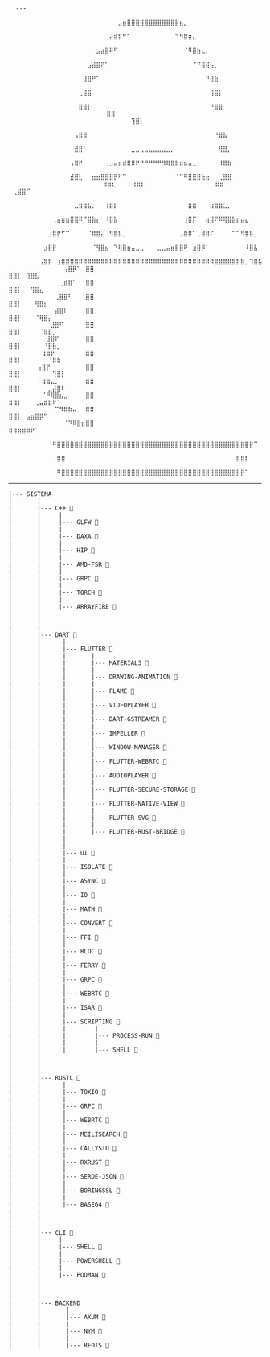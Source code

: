       ---
            ⠀⠀⠀⠀⠀⠀⠀⠀⠀⠀⠀⠀⠀⠀⠀⠀⠀⠀⠀⠀⠀⠀⠀⠀⠀⣠⣶⣿⣿⣿⣿⣿⣿⣿⣿⣿⣿⣿⣷⣦⡀⠀⠀⠀⠀⠀⠀⠀⠀⠀⠀⠀⠀⠀⠀⠀⠀⠀⠀⠀⠀⠀⠀⠀⠀
            ⠀⠀⠀⠀⠀⠀⠀⠀⠀⠀⠀⠀⠀⠀⠀⠀⠀⠀⠀⠀⠀⠀⢀⣴⣾⡿⠋⠁⠀⠀⠀⠀⠀⠀⠀⠀⠀⠀⠙⠻⣿⣶⣄⠀⠀⠀⠀⠀⠀⠀⠀⠀⠀⠀⠀⠀⠀⠀⠀⠀⠀⠀⠀⠀⠀
            ⠀⠀⠀⠀⠀⠀⠀⠀⠀⠀⠀⠀⠀⠀⠀⠀⠀⠀⠀⠀⣠⣴⣿⠿⠋⠀⠀⠀⠀⠀⠀⠀⠀⠀⠀⠀⠀⠀⠀⠀⠈⠻⣿⣷⣄⡀⠀⠀⠀⠀⠀⠀⠀⠀⠀⠀⠀⠀⠀⠀⠀⠀⠀⠀⠀
            ⠀⠀⠀⠀⠀⠀⠀⠀⠀⠀⠀⠀⠀⠀⠀⠀⠀⠀⣠⣾⣿⠟⠁⠀⠀⠀⠀⠀⠀⠀⠀⠀⠀⠀⠀⠀⠀⠀⠀⠀⠀⠀⠈⠙⢿⣿⣦⡀⠀⠀⠀⠀⠀⠀⠀⠀⠀⠀⠀⠀⠀⠀⠀⠀⠀
            ⠀⠀⠀⠀⠀⠀⠀⠀⠀⠀⠀⠀⠀⠀⠀⠀⠀⣸⣿⠟⠁⠀⠀⠀⠀⠀⠀⠀⠀⠀⠀⠀⠀⠀⠀⠀⠀⠀⠀⠀⠀⠀⠀⠀⠀⠙⣿⣷⠀⠀⠀⠀⠀⠀⠀⠀⠀⠀⠀⠀⠀⠀⠀⠀⠀
            ⠀⠀⠀⠀⠀⠀⠀⠀⠀⠀⠀⠀⠀⠀⠀⠀⢀⣿⣿⠀⠀⠀⠀⠀⠀⠀⠀⠀⠀⠀⠀⠀⠀⠀⠀⠀⠀⠀⠀⠀⠀⠀⠀⠀⠀⠀⢹⣿⡇⠀⠀⠀⠀⠀⠀⠀⠀⠀⠀⠀⠀⠀⠀⠀⠀
            ⠀⠀⠀⠀⠀⠀⠀⠀⠀⠀⠀⠀⠀⠀⠀⠀⣿⣿⡇⠀⠀⠀⠀⠀⠀⠀⠀⠀⠀⠀⠀⠀⠀⠀⠀⠀⠀⠀⠀⠀⠀⠀⠀⠀⠀⠀⠘⣿⣿⠀⠀⠀⠀⠀⠀⠀⠀⠀⠀⠀⠀⠀⠀⠀⠀
            ⠀⠀⠀⠀⠀⠀⠀⠀⠀⠀⠀⠀⠀⠀⠀ ⣿⣿ ⠀⠀⠀⠀⠀⠀⠀⠀⠀⠀⠀⠀⠀⠀⠀⠀⠀⠀⠀⠀⠀⠀⠀⠀⠀⠀⠀⠀⢹⣿⡇⠀⠀⠀⠀⠀⠀⠀⠀⠀⠀⠀⠀⠀⠀⠀
            ⠀⠀⠀⠀⠀⠀⠀⠀⠀⠀⠀⠀⠀⠀⠀⢠⣿⣿⠀⠀⠀⠀⠀⠀⠀⠀⠀⠀⠀⠀⠀⠀⠀⠀⠀⠀⠀⠀⠀⠀⠀⠀⠀⠀⠀⠀⠀⠘⣿⣧⠀⠀⠀⠀⠀⠀⠀⠀⠀⠀⠀⠀⠀⠀⠀
            ⠀⠀⠀⠀⠀⠀⠀⠀⠀⠀⠀⠀⠀⠀⠀⣾⣿⠁⠀⠀⠀⠀⠀⠀⠀⠀⠀⠀⣀⣠⣤⣤⣤⣤⣤⣤⣀⡀⠀⠀⠀⠀⠀⠀⠀⠀⠀⠀⢿⣿⡄⠀⠀⠀⠀⠀⠀⠀⠀⠀⠀⠀⠀⠀⠀
            ⠀⠀⠀⠀⠀⠀⠀⠀⠀⠀⠀⠀⠀⠀⢠⣿⡟⠀⠀⠀⠀⠀⢀⣠⣤⣶⣾⣿⡿⠟⠛⠛⠛⠛⠛⠻⢿⣿⣷⣶⣦⣤⣀⠀⠀⠀⠀⠀⠸⣿⣷⠀⠀⠀⠀⠀⠀⠀⠀⠀⠀⠀⠀⠀⠀
            ⠀⠀⠀⠀⠀⠀⠀⠀⠀⠀⠀⠀⠀⠀⣾⣿⣇⠀⠀⣶⣶⣿⣿⣿⡟⠋⠉⠀⠀⠀⠀⠀⠀⠀⠀⠀⠀⠀⠈⠉⠛⣿⣿⣿⣷⣶⠀⠀⢀⣿⣿⠀⠀⠀⠀⠀⠀⠀⠀⠀⠀⠀⠀⠀⠀
            ⠀⠀⠀⠀⠀⠀⠀⠀⠀⠀⠀⠀⠀⠀⠈⢿⣿⣆⠀  ⠀⢸⣿⡇⠀⠀⠀⠀⠀⠀⠀⠀⠀⠀⠀⠀⠀⠀⠀⠀⣿⣿⠀  ⠀⢀⣾⣿⠋⠀⠀⠀⠀⠀⠀⠀⠀⠀⠀⠀⠀⠀⠀
            ⠀⠀⠀⠀⠀⠀⠀⠀⠀⠀⠀⠀⠀⠀⠀⣀⣻⣿⣧⡀⠀⠀⢸⣿⡇⠀⠀⠀⠀⠀⠀⠀⠀⠀⠀⠀⠀⠀⠀⠀⠀⣿⣿⠀⠀⠀⣰⣿⣿⣁⡀⠀⠀⠀⠀⠀⠀⠀⠀⠀⠀⠀⠀⠀⠀
            ⠀⠀⠀⠀⠀⠀⠀⠀⠀⠀⢀⣤⣶⣶⣿⣿⠿⠛⣿⣷⡄⠀⠸⣿⣧⠀⠀⠀⠀⠀⠀⠀⠀⠀⠀⠀⠀⠀⠀⠀⢰⣿⡏⠀⠀⣴⣿⠟⠿⢿⣿⣷⣶⣤⣄⠀⠀⠀⠀⠀⠀⠀⠀⠀⠀
            ⠀⠀⠀⠀⠀⠀⠀⠀⠀⣰⣿⡟⠋⠉⠀⠀⠀⠀⠈⢿⣿⣄⠀⠻⣿⣧⡀⠀⠀⠀⠀⠀⠀⠀⠀⠀⠀⠀⠀⣠⣿⡿⠁⢀⣾⣿⠏⠀⠀⠀⠀⠉⠉⠻⣿⣧⡀⠀⠀⠀⠀⠀⠀⠀⠀
            ⠀⠀⠀⠀⠀⠀⠀⠀⣰⣿⡟⠀⠀⠀⠀⠀⠀⠀⠀⠈⢻⣿⣦⠀⠙⢿⣿⣶⣤⣀⣀⠀⠀⠀⣀⣀⣤⣶⣿⣿⠟⠀⣰⣿⡿⠁⠀⠀⠀⠀⠀⠀⠀⠀⠸⣿⣧⠀⠀⠀⠀⠀⠀⠀⠀
            ⠀⠀⠀⠀⠀⠀⠀⢠⣿⡿⠀⣰⣿⣿⣿⣿⡿⠿⠿⠿⠿⠿⠿⠿⠿⠿⠿⠿⠿⠿⠿⠿⠿⠿⠿⠿⠿⠿⠿⠿⠿⠿⠿⠿⠿⠿⠿⣿⣿⣿⣿⣿⣿⣷⡀⢹⣿⣧⠀⠀⠀⠀⠀⠀⠀
            ⠀⠀⠀⠀⠀⠀⢠⣿⡿⠁⠀⣿⣿                                               ⣿⣿⡇⠀⢹⣿⣇⠀⠀⠀⠀⠀⠀
            ⠀⠀⠀⠀⠀⢀⣾⣿⠁⠀⠀⣿⣿                                               ⣿⣿⡇⠀⠀⢻⣿⣆⠀⠀⠀⠀⠀
            ⠀⠀⠀⠀⢀⣿⣿⠃⠀⠀⠀⣿⣿                                               ⣿⣿⡇⠀⠀⠀⢿⣿⡆⠀⠀⠀⠀
            ⠀⠀⠀⠀⣾⣿⠇⠀⠀⠀⠀⣿⣿                                               ⣿⣿⡇⠀⠀⠀⠈⢿⣿⡄⠀⠀⠀
            ⠀⠀⠀⣼⣿⠏⠀⠀⠀⠀⠀⣿⣿                                               ⣿⣿⡇⠀⠀⠀⠀⠈⢿⣿⡀⠀⠀
            ⠀⠀⣸⣿⠏⠀⠀⠀⠀⠀⠀⣿⣿                                               ⣿⣿⡇⠀⠀⠀⠀⠀⠘⣿⣷⡀⠀
            ⠀⣸⣿⡟⠀⠀⠀⠀⠀⠀⠀⣿⣿                                               ⣿⣿⡇⠀⠀⠀⠀⠀⠀⠘⣿⣷⠀
            ⢠⣿⡟⠀⠀⠀⠀⠀⠀⠀⠀⣿⣿                                               ⣿⣿⡇⠀⠀⠀⠀⠀⠀⠀⢹⣿⡇
            ⠈⣿⣿⣄⡀⠀⠀⠀⠀⠀⠀⣿⣿                                               ⣿⣿⡇⠀⠀⠀⠀⠀⠀⣀⣼⣿⠇
            ⠀⠈⠛⢿⣿⣦⣀⠀⠀⠀⠀⣿⣿                                               ⣿⣿⡇⠀⠀⠀⢀⣤⣾⣿⠟⠁⠀
            ⠀⠀⠀⠀⠉⠻⣿⣷⣤⡀⠀⣿⣿                                               ⣿⣿⡇⠀⣠⣶⣿⡿⠋⠀⠀⠀⠀
            ⠀⠀⠀⠀⠀⠀⠈⠙⠿⣿⣶⣿⣿                                               ⣿⣿⣷⣾⡿⠟⠁⠀⠀⠀⠀⠀⠀
            ⠀⠀⠀⠀⠀⠀⠀⠀⠀⠈⠛⣿⣿⣿⣿⣿⣿⣿⣿⣿⣿⣿⣿⣿⣿⣿⣿⣿⣿⣿⣿⣿⣿⣿⣿⣿⣿⣿⣿⣿⣿⣿⣿⣿⣿⣿⣿⣿⣿⣿⣿⣿⣿⣿⣿⡟⠉⠀⠀⠀⠀⠀⠀⠀⠀
            ⠀⠀⠀⠀⠀⠀⠀⠀⠀⠀⠀⣿⣿⠀⠀⠀⠀⠀⠀⠀⠀⠀⠀⠀⠀⠀⠀⠀⠀⠀⠀⠀⠀⠀⠀⠀⠀⠀⠀⠀⠀⠀⠀⠀⠀⠀⠀⠀⠀⠀⠀⠀⣿⣿⡇⠀⠀⠀⠀⠀⠀⠀⠀⠀⠀
            ⠀⠀⠀⠀⠀⠀⠀⠀⠀⠀⠀⠻⣿⣿⣿⣿⣿⣿⣿⣿⣿⣿⣿⣿⣿⣿⣿⣿⣿⣿⣿⣿⣿⣿⣿⣿⣿⣿⣿⣿⣿⣿⣿⣿⣿⣿⣿⣿⣿⣿⣿⣿⣿⡿⠁			

---

    |--- SISTEMA
    |       |
    |       |--- C++ 🌱
    |       |     |
    |       |     |--- GLFW 🌱
    |       |     |
    |       |     |--- DAXA 🌱
    |       |     |
    |       |     |--- HIP 🌱
    |       |     |
    |       |     |--- AMD-FSR 🌱
    |       |     |
    |       |     |--- GRPC 🌱
    |       |     |
    |       |     |--- TORCH 🌱
    |       |     |
    |       |     |--- ARRAYFIRE 🌱
    |       |
    |       |
    |       |
    |       |--- DART 🌱
    |       |      |
    |       |      |--- FLUTTER 🌱
    |       |      |       |
    |       |      |       |--- MATERIAL3 🌱
    |       |      |       |
    |       |      |       |--- DRAWING-ANIMATION 🌱
    |       |      |       |
    |       |      |       |--- FLAME 🌱
    |       |      |       |
    |       |      |       |--- VIDEOPLAYER 🌱
    |       |      |       |
    |       |      |       |--- DART-GSTREAMER 🌱
    |       |      |       |
    |       |      |       |--- IMPELLER 🌱
    |       |      |       |
    |       |      |       |--- WINDOW-MANAGER 🌱
    |       |      |       |
    |       |      |       |--- FLUTTER-WEBRTC 🌱
    |       |      |       |
    |       |      |       |--- AUDIOPLAYER 🌱
    |       |      |       |
    |       |      |       |--- FLUTTER-SECURE-STORAGE 🌱
    |       |      |       |
    |       |      |       |--- FLUTTER-NATIVE-VIEW 🌱
    |       |      |       |
    |       |      |       |--- FLUTTER-SVG 🌱
    |       |      |       |
    |       |      |       |--- FLUTTER-RUST-BRIDGE 🌱
    |       |      |
    |       |      |
    |       |      |--- UI 🌱
    |       |      |
    |       |      |--- ISOLATE 🌱
    |       |      |
    |       |      |--- ASYNC 🌱
    |       |      |
    |       |      |--- IO 🌱
    |       |      |
    |       |      |--- MATH 🌱
    |       |      |
    |       |      |--- CONVERT 🌱
    |       |      |
    |       |      |--- FFI 🌱
    |       |      |
    |       |      |--- BLOC 🌱
    |       |      |
    |       |      |--- FERRY 🌱
    |       |      |
    |       |      |--- GRPC 🌱
    |       |      |
    |       |      |--- WEBRTC 🌱
    |       |      |
    |       |      |--- ISAR 🌱
    |       |      |
    |       |      |--- SCRIPTING 🌱
    |       |      |        |
    |       |      |        |--- PROCESS-RUN 🌱
    |       |      |        |
    |       |      |        |--- SHELL 🌱
    |       |
    |       |
    |       |
    |       |--- RUSTC 🌱
    |       |      |
    |       |      |--- TOKIO 🌱
    |       |      |
    |       |      |--- GRPC 🌱
    |       |      |
    |       |      |--- WEBRTC 🌱
    |       |      |
    |       |      |--- MEILISEARCH 🌱
    |       |      |
    |       |      |--- CALLYSTO 🌱
    |       |      |
    |       |      |--- RXRUST 🌱
    |       |      |
    |       |      |--- SERDE-JSON 🌱
    |       |      |
    |       |      |--- BORINGSSL 🌱
    |       |      |
    |       |      |--- BASE64 🌱
    |       |
    |       |
    |       |
    |       |--- CLI 🌱
    |       |     |
    |       |     |--- SHELL 🌱
    |       |     |
    |       |     |--- POWERSHELL 🌱
    |       |     |
    |       |     |--- PODMAN 🌱
    |       |
    |       |
    |       |
    |       |--- BACKEND
    |       |       |
    |       |       |--- AXUM 🌱
    |       |       |
    |       |       |--- NYM 🌱
    |       |       |
    |       |       |--- REDIS 🌱
